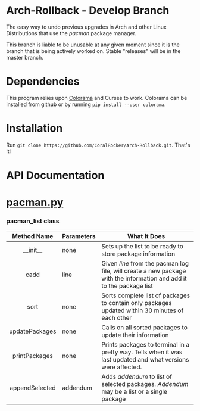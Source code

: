 # Arch-Rollback - Develop Branch
The easy way to undo previous upgrades in Arch and other Linux Distributions that use the _pacman_ package manager.

This branch is liable to be unusable at any given moment since it is the branch that is being actively worked on. Stable "releases" will be in the master branch. 

# Dependencies

This program relies upon [Colorama](https://github.com/tartley/colorama) and Curses to work. Colorama can be installed from github or by running `pip install --user colorama`.


# Installation
Run `git clone https://github.com/CoralRocker/Arch-Rollback.git`. That's it!

# API Documentation

# [pacman.py](pacman.py)

### pacman_list class
| Method Name | Parameters | What It Does |
|:---:|---|---|
| \_\_init__ | none | Sets up the list to be ready to store package information |
| cadd | line | Given _line_ from the pacman log file, will create a new package with the information and add it to the package list
| sort | none | Sorts complete list of packages to contain only packages updated within 30 minutes of each other
| updatePackages| none | Calls on all sorted packages to update their information
| printPackages | none | Prints packages to terminal in a pretty way. Tells when it was last updated and what versions were affected.
| appendSelected | addendum | Adds _addendum_ to list of selected packages. _Addendum_ may be a list or a single package 
